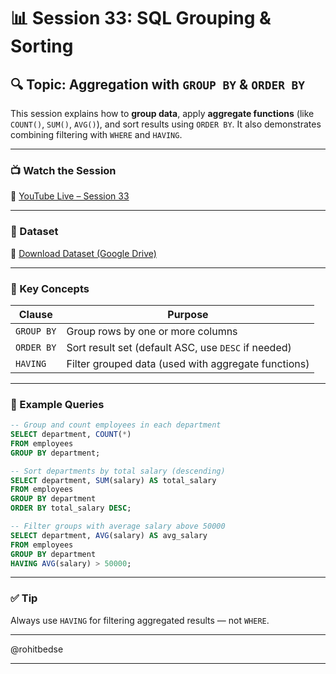 # 📊 Session 33: SQL Grouping & Sorting

## 🔍 Topic: Aggregation with `GROUP BY` & `ORDER BY`

This session explains how to **group data**, apply **aggregate functions** (like `COUNT()`, `SUM()`, `AVG()`), and sort results using `ORDER BY`. It also demonstrates combining filtering with `WHERE` and `HAVING`.

---

### 📺 Watch the Session

🔗 [YouTube Live – Session 33](https://www.youtube.com/live/nsKcmOly0UY?si=LpjUB1HJOKmWmtSS)

---

### 📂 Dataset

📄 [Download Dataset (Google Drive)](https://drive.google.com/file/d/1FQ_rZm_fvak-rVd85jlWLe1XFT_BpcMZ/view)

---

### 🧠 Key Concepts

| Clause     | Purpose                                             |
| ---------- | --------------------------------------------------- |
| `GROUP BY` | Group rows by one or more columns                   |
| `ORDER BY` | Sort result set (default ASC, use `DESC` if needed) |
| `HAVING`   | Filter grouped data (used with aggregate functions) |

---

### 📌 Example Queries

```sql
-- Group and count employees in each department
SELECT department, COUNT(*) 
FROM employees 
GROUP BY department;

-- Sort departments by total salary (descending)
SELECT department, SUM(salary) AS total_salary 
FROM employees 
GROUP BY department 
ORDER BY total_salary DESC;

-- Filter groups with average salary above 50000
SELECT department, AVG(salary) AS avg_salary 
FROM employees 
GROUP BY department 
HAVING AVG(salary) > 50000;
```

---

### ✅ Tip

Always use `HAVING` for filtering aggregated results — not `WHERE`.

---

@rohitbedse

---
